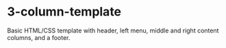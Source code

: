 # 3-column-template
Basic HTML/CSS template with header, left menu, middle and right content columns, and a footer.
